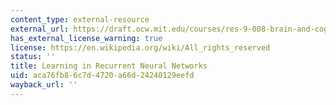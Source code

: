```yaml
---
content_type: external-resource
external_url: https://draft.ocw.mit.edu/courses/res-9-008-brain-and-cognitive-sciences-computational-tutorials/pages/5-learning-in-recurrent-neural-networks/
has_external_license_warning: true
license: https://en.wikipedia.org/wiki/All_rights_reserved
status: ''
title: Learning in Recurrent Neural Networks
uid: aca76fb8-6c7d-4720-a66d-24240129eefd
wayback_url: ''
---
```

